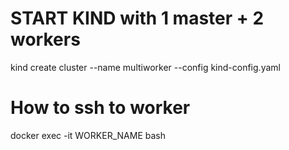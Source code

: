 
# START KIND with 1 master + 2 workers
kind create cluster --name multiworker --config kind-config.yaml

# How to ssh to worker
docker exec -it WORKER_NAME bash
